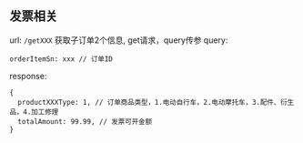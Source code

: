 ## 发票相关

url: `/getXXX` 获取子订单2个信息, get请求，query传参
query:
```
orderItemSn: xxx // 订单ID
```
response:
```
{
  productXXXType: 1, // 订单商品类型，1.电动自行车，2.电动摩托车，3.配件、衍生品，4.加工修理
  totalAmount: 99.99, // 发票可开金额
}
```
